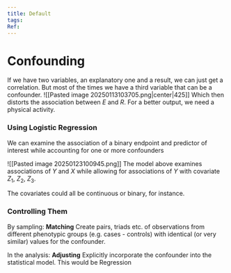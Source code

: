 ```yaml
---
title: Default
tags: 
Ref:
---
```

# Confounding
If we have two variables, an explanatory one and a result, we can just get a correlation. But most of the times we have a third variable that can be a confounder. 
![[Pasted image 20250113103705.png|center|425]]
Which then distorts the association between $E$ and $R$. For a better output, we need a physical activity. 

### Using Logistic Regression 
We can examine the association of a binary endpoint and predictor of interest while accounting for one or more confounders

![[Pasted image 20250123100945.png]]
The model above examines associations of $Y$ and $X$ while allowing for associations of $Y$ with covariate $Z_{1}$, $Z_{2}$, $Z_{3}$. 

The covariates could all be continuous or binary, for instance.

### Controlling Them
By sampling: **Matching**
Create pairs, triads etc. of observations from different phenotypic groups (e.g. cases - controls) with identical (or very similar) values for the confounder. 

In the analysis: **Adjusting**
Explicitly incorporate the confounder into the statistical model. This would be Regression

